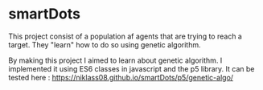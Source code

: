 # smartDots

This project consist of a population af agents that are trying to reach a target. They "learn" how to do so using genetic algorithm.

By making this project I aimed to learn about genetic algorithm. I implemented it using ES6 classes in javascript and the p5 library.
It can be tested here : https://niklass08.github.io/smartDots/p5/genetic-algo/
